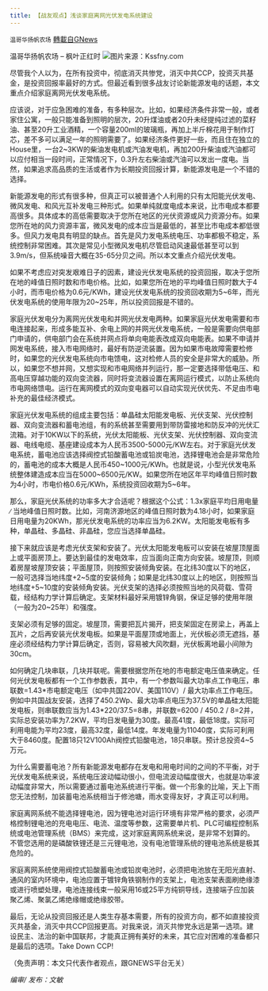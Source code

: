 ```yaml
---
title: 【战友观点】浅谈家庭离网光伏发电系统建设
---
```

`温哥华扬帆农场` [轉載自GNews](https://gnews.org/zh-hans/1600795/)

温哥华扬帆农场 – 枫叶正红时
![](https://assets.gnews.org/wp-content/uploads/2021/10/101721.png)图片来源：Kssfny.com


尽管我个人以为，在所有投资中，彻底消灭共惨党，消灭中共CCP，投资灭共基金，是投资回报率最好的方式。但最近看到很多战友讨论新能源发电的话题，本文重点介绍家庭离网光伏发电系统。

应该说，对于应急困难的准备，有多种层次。比如，如果经济条件非常一般，或者家住公寓，一般只能准备到照明的层次，20升煤油或者20升未经提纯过滤的菜籽油、甚至20升工业酒精，一个容量200ml的玻璃瓶，再加上半斤棉花用于制作灯芯，差不多可以满足一年的照明需要了。如果经济条件更好一些，而且住在独立的House里，一台2~3KW的柴油发电机或汽油发电机，再加200升柴油或汽油都可以应付相当一段时间，正常情况下，0.3升左右柴油或汽油可以发出一度电。当然，如果追求高品质的生活或者作为长期投资回报计算，新能源发电是一个不错的选择。

新能源发电的形式有很多种，但真正可以被普通个人利用的只有太阳能光伏发电、微风发电、和风光互补发电三种形式。如果单纯就度电成本来说，比市电成本都要高很多。具体成本的高低需要取决于您所在地区的光伏资源或风力资源分布。如果您所在地的风力资源丰富，微风发电的成本应当是最低的，甚至比市电成本都低很多。但风力发电具有明显的缺点。首先是风力发电系统电压、功率都极不稳定，系统控制非常困难。其次是常见小型微风发电机尽管启动风速最低甚至可以到3.9m/s，但系统噪音大概在35-65分贝之间。所以本文重点介绍光伏发电。

如果不考虑应对突发艰难日子的因素，建设光伏发电系统的投资回报，取决于您所在地的峰值日照时数和市电价格。比如，如果您所在地的平均峰值日照时数大于4小时，而市电价格为0.6元/KWh，建设光伏发电系统的投资回收期为5~6年，而光伏发电系统的使用年限为20~25年，所以投资回报是不错的。

家庭光伏发电分为离网光伏发电和并网光伏发电两种。如果家庭光伏发电需要和市电连接起来，形成多能互补、余电上网的并网光伏发电系统，一般是需要向供电部门申请的，供电部门会在系统并网点将单向电能表改成双向电能表。如果不申请并网发电系统，接入市电网络时，最好有防逆流装置。因为如果市电故障需要检修时，如果您的光伏发电系统向市电馈电，这对检修人员的安全是非常大的威胁。所以，如果您不想并网，又想实现和市电网络并列运行，那一定要选择带低电压、和高电压穿越功能的双向变流器，同时将变流器设置在离网运行模式，以防止系统向市电网络馈电。运行在离网模式的双向变电器可以自动实现光伏优先、不足由市电补充的最佳经济模式。

家庭光伏发电系统的组成主要包括：单晶硅太阳能发电板、光伏支架、光伏控制器、双向变流器和蓄电池组，有的系统甚至需要用到带防雷接地和防反冲的光伏汇流箱。对于10KW以下的系统，光伏太阳能板、光伏支架、光伏控制器、双向变流器、电线电缆、基座建设成本为人民币3500-5000元/KW左右。对于家庭光伏发电系统，蓄电池应该选择阀控式铅酸蓄电池或铅炭电池，选择锂电池会是非常危险的，蓄电池的成本大概是人民币450~1000元/KWh。也就是说，小型光伏发电系统整体建造成本应当在5000~6500元/KW。如果您所在地区年平均峰值日照时数为4小时，市电价格0.6元/KWh，系统投资回收期为5~6年。

那么，家庭光伏系统的功率多大才合适呢？根据这个公式：1.3ⅹ家庭平均日用电量 ∕ 当地峰值日照时数。比如，河南济源地区的峰值日照时数为4.18小时，如果家庭日用电量为20KWh，那光伏发电系统的功率应当为6.2KW。太阳能发电板有多种，单晶硅、多晶硅、非晶硅，您应当选择单晶硅。

接下来就应该是考虑光伏支架和安装了。光伏太阳能发电板可以安装在坡屋顶屋面上或平面房顶上。要达到最佳的发电效率，应当面向正南方向安装。坡屋顶，则顺着房屋坡屋顶安装；平面屋顶，则按照安装倾角安装。在北纬30度以下的地区，一般可选择当地纬度+2~5度的安装倾角；如果是北纬30度以上的地区，则按照当地纬度+5~10度的安装倾角安装。光伏支架的选择必须按照当地的风荷载、雪荷载，经结构力学计算后确定。支架材料最好采用镀锌角钢，保证足够的使用年限（一般为20~25年）和强度。

支架必须有足够的固定。坡屋顶，需要把瓦片揭开，把支架固定在房梁上，再盖上瓦片，之后再安装光伏发电板。如果是平面屋顶或地面上，光伏板必须无遮挡，基座必须经结构力学计算后确定，否则，容易被大风吹翻，光伏板离地最小间隙为30cm。

如何确定几块串联，几块并联呢。需要根据您所在地的市电额定电压值来确定。任何光伏发电板都有一个工作参数表，其中，有一个参数叫最大功率点工作电压，串联数=1.43\*市电额定电压（如中共国220V、美国110V）/ 最大功率点工作电压。例如中共国战友安装，选择了450.2Wp、最大功率点电压为37.5V的单晶硅太阳能发电板，则串联数应当为1.43\*220/37.5=8串，并联数=6200 / 450.2 / 8=2并，实际总安装功率为7.2KW，平均日发电量为30度。最高41度，最低18度。实际可利用电能为平均23度，最高32度，最低14度。年发电量为11040度，实际可利用大于8460度。配置18只12V100Ah阀控式铅酸电池，18只串联。预计总投资4~5万元。

为什么需要蓄电池？所有新能源发电都存在发电和用电时间的之间的不平衡，对于光伏发电系统来说，系统电压波动幅动很小，但电流波动幅度很大，也就是功率波动幅度非常大，所以需要通过蓄电池系统进行平衡。做一个形象的比喻，天上下雨您无法控制，加装蓄电池系统相当于修池塘，雨水变得友好，才真正可以利用。

家庭离网系统不能选择锂电池，因为锂电池对运行环境有非常严格的要求，必须严格控制锂电池的充电电压、电流、温度等参数，这需要单片机、PLC可编程控制系统或电池管理系统（BMS）来完成，这对家庭离网系统来说，是非常不划算的。不管您选用的是磷酸铁锂还是三元锂电池，没有电池管理系统的锂电池系统是极其危险的。

家庭离网系统使用阀控式铅酸蓄电池或铅炭电池时，必须把电池放在无阳光直射、通风的室内环境中，电池应置于镀锌角铁钢制作的支架上，电池支架表面刷绝缘漆或进行喷塑处理，电池连接线束一般采用16或25平方纯铜导线，连接端子应加装聚乙烯、聚氯乙烯绝缘帽或绝缘胶带。

最后，无论从投资回报还是人类生存基本需要，所有的投资方向，都不如直接投资灭共基金，消灭中共CCP回报更高。对我来说，消灭共惨党永远是第一选项。建设民主、法治的新中国联邦，才能真正拥有美好的未来，其它应对困难的准备都只是最后的选项。Take Down CCP!



（免责声明：本文只代表作者观点，跟GNEWS平台无关）

*编审/ 发布：文敏*
